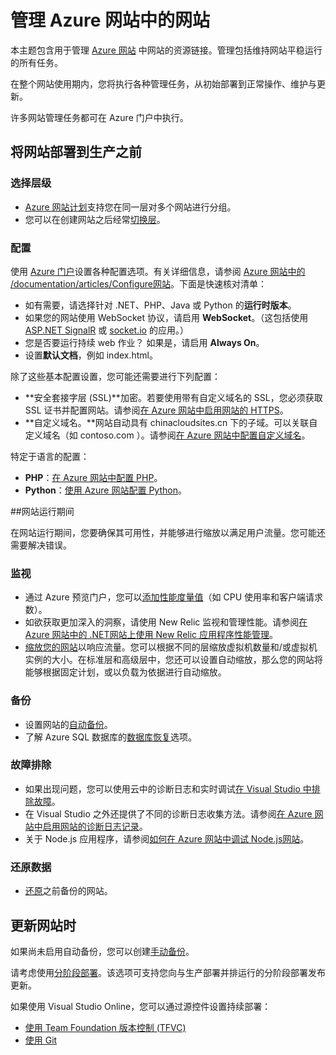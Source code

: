 <properties 
	pageTitle="管理 Azure 网站中的网站" 
	description="用于管理 Azure 网站中网站的资源链接。" 
	services="app-service\web" 
	documentationCenter="" 
	authors="erikre" 
	manager="wpickett" 
	editor=""/>

<tags 
	ms.service="web-sites" 
	ms.date="07/31/2015" 
	wacn.date="12/17/2015"/>

# 管理 Azure 网站中的网站

本主题包含用于管理 [Azure 网站](/documentation/services/web-sites/) 中网站的资源链接。管理包括维持网站平稳运行的所有任务。

在整个网站使用期内，您将执行各种管理任务，从初始部署到正常操作、维护与更新。

许多网站管理任务都可在 Azure 门户中执行。

## 将网站部署到生产之前

### 选择层级

- [Azure 网站计划](/documentation/articles/azure-web-sites-web-hosting-plans-in-depth-overview)支持您在同一层对多个网站进行分组。
- 您可以在创建网站之后经常[切换层](/documentation/articles/web-sites-scale)。

### 配置

使用 [Azure 门户](https://manage.windowsazure.cn)设置各种配置选项。有关详细信息，请参阅 [Azure 网站中的 /documentation/articles/Configure网站](/documentation/articles/web-sites-configure)。下面是快速核对清单：

- 如有需要，请选择针对 .NET、PHP、Java 或 Python 的**运行时版本**。
- 如果您的网站使用 WebSocket 协议，请启用 **WebSocket**。（这包括使用 [ASP.NET SignalR](http://www.asp.net/signalr) 或 [socket.io](/documentation/articles/web-sites-nodejs-chat-app-socketio) 的应用。）
- 您是否要运行持续 web 作业？ 如果是，请启用 **Always On**。
- 设置**默认文档**，例如 index.html。

除了这些基本配置设置，您可能还需要进行下列配置：

- **安全套接字层 (SSL)**加密。若要使用带有自定义域名的 SSL，您必须获取 SSL 证书并配置网站。请参阅[在 Azure 网站中启用网站的 HTTPS](/documentation/articles/web-sites-configure-ssl-certificate)。
- **自定义域名。**网站自动具有 chinacloudsites.cn 下的子域。可以关联自定义域名（如 contoso.com ）。请参阅[在 Azure 网站中配置自定义域名](/documentation/articles/web-sites-custom-domain-name)。

特定于语言的配置：

- **PHP**：[在 Azure 网站中配置 PHP](/documentation/articles/web-sites-php-configure)。
- **Python**：[使用 Azure 网站配置 Python](/documentation/articles/web-sites-python-configure)。


##网站运行期间

在网站运行期间，您要确保其可用性，并能够进行缩放以满足用户流量。您可能还需要解决错误。

### 监视

- 通过 Azure 预览门户，您可以[添加性能度量值](/documentation/articles/web-sites-monitor)（如 CPU 使用率和客户端请求数）。
- 如欲获取更加深入的洞察，请使用 New Relic 监视和管理性能。请参阅[在 Azure 网站中的 .NET网站上使用 New Relic 应用程序性能管理](/documentation/articles/store-new-relic-web-sites-dotnet-application-performance-management)。
- [缩放您的网站](/documentation/articles/web-sites-scale)以响应流量。您可以根据不同的层缩放虚拟机数量和/或虚拟机实例的大小。在标准层和高级层中，您还可以设置自动缩放，那么您的网站将能够根据固定计划，或以负载为依据进行自动缩放。  
 
### 备份

- 设置网站的[自动备份](/documentation/articles/web-sites-backup)。
- 了解 Azure SQL 数据库的[数据库恢复](http://msdn.microsoft.com/zh-cn/library/azure/hh852669.aspx)选项。

### 故障排除

- 如果出现问题，您可以使用云中的诊断日志和实时调试[在 Visual Studio 中排除故障](/documentation/articles/web-sites-dotnet-troubleshoot-visual-studio#remotedebug)。 
- 在 Visual Studio 之外还提供了不同的诊断日志收集方法。请参阅[在 Azure 网站中启用网站的诊断日志记录](/documentation/articles/web-sites-enable-diagnostic-log)。
- 关于 Node.js 应用程序，请参阅[如何在 Azure 网站中调试 Node.js网站](/documentation/articles/web-sites-nodejs-debug)。

### 还原数据

- [还原](/documentation/articles/web-sites-restore)之前备份的网站。


## 更新网站时

如果尚未启用自动备份，您可以创建[手动备份](/documentation/articles/web-sites-backup)。

请考虑使用[分阶段部署](/documentation/articles/web-sites-staged-publishing)。该选项可支持您向与生产部署并排运行的分阶段部署发布更新。

如果使用 Visual Studio Online，您可以通过源控件设置持续部署：

- [使用 Team Foundation 版本控制 (TFVC)](/documentation/articles/cloud-services-continuous-delivery-use-vso) 
- [使用 Git](/documentation/articles/cloud-services-continuous-delivery-use-vso-git)
 

 
<!-- Anchors. -->


[Before you deploy your site to production]: #before-you-deploy-your-site-to-production
[While your website is running]: #while-your-website-is-running
[When you update your website]: #when-you-update-your-website

  

<!---HONumber=71-->
